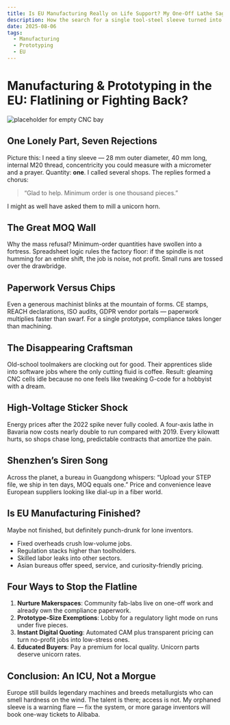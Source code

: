 ```yaml
---
title: Is EU Manufacturing Really on Life Support? My One-Off Lathe Saga
description: How the search for a single tool-steel sleeve turned into a guided tour of everything wrong with European prototyping.
date: 2025-08-06
tags:
  - Manufacturing
  - Prototyping
  - EU
---
```


# Manufacturing & Prototyping in the EU: Flatlining or Fighting Back?

![placeholder for empty CNC bay](/img/empty-cnc.png)

## One Lonely Part, Seven Rejections

Picture this: I need a tiny sleeve — 28 mm outer diameter, 40 mm long, internal M20 thread, concentricity you could measure with a micrometer and a prayer. Quantity: **one**.
I called several shops. The replies formed a chorus:

> “Glad to help. Minimum order is one thousand pieces.”

I might as well have asked them to mill a unicorn horn.

## The Great MOQ Wall

Why the mass refusal? Minimum-order quantities have swollen into a fortress. Spreadsheet logic rules the factory floor: if the spindle is not humming for an entire shift, the job is noise, not profit. Small runs are tossed over the drawbridge.

## Paperwork Versus Chips

Even a generous machinist blinks at the mountain of forms. CE stamps, REACH declarations, ISO audits, GDPR vendor portals — paperwork multiplies faster than swarf. For a single prototype, compliance takes longer than machining.

## The Disappearing Craftsman

Old-school toolmakers are clocking out for good. Their apprentices slide into software jobs where the only cutting fluid is coffee. Result: gleaming CNC cells idle because no one feels like tweaking G-code for a hobbyist with a dream.

## High-Voltage Sticker Shock

Energy prices after the 2022 spike never fully cooled. A four-axis lathe in Bavaria now costs nearly double to run compared with 2019. Every kilowatt hurts, so shops chase long, predictable contracts that amortize the pain.

## Shenzhen’s Siren Song

Across the planet, a bureau in Guangdong whispers: “Upload your STEP file, we ship in ten days, MOQ equals one.” Price and convenience leave European suppliers looking like dial-up in a fiber world.

## Is EU Manufacturing Finished?

Maybe not finished, but definitely punch-drunk for lone inventors.

- Fixed overheads crush low-volume jobs.
- Regulation stacks higher than toolholders.
- Skilled labor leaks into other sectors.
- Asian bureaus offer speed, service, and curiosity-friendly pricing.

## Four Ways to Stop the Flatline

1. **Nurture Makerspaces**: Community fab-labs live on one-off work and already own the compliance paperwork.
2. **Prototype-Size Exemptions**: Lobby for a regulatory light mode on runs under five pieces.
3. **Instant Digital Quoting**: Automated CAM plus transparent pricing can turn no-profit jobs into low-stress ones.
4. **Educated Buyers**: Pay a premium for local quality. Unicorn parts deserve unicorn rates.

## Conclusion: An ICU, Not a Morgue

Europe still builds legendary machines and breeds metallurgists who can smell hardness on the wind. The talent is there; access is not. My orphaned sleeve is a warning flare — fix the system, or more garage inventors will book one-way tickets to Alibaba.

